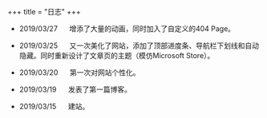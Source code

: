 +++
title = "日志"
+++

<div id="progress-left"></div>
<div id="progress-right"></div>

<link rel="stylesheet" href="../../css/kosugi-maru.css">
<link rel="stylesheet" href="../../css/APlayer.min.css">
<link rel="stylesheet" href="../../css/wave.css">
<script src="../../js/APlayer.min.js"></script>
<script src="../../js/Meting.js"></script>

<meting-js
	server = "netease"
	type = "song"
	id = "536623501"
	fixed= false
	mini= false
	autoplay = true
	preload = 'auto'
	volume = 0.8>
</meting-js>

- 2019/03/27 &nbsp;&nbsp;&nbsp;&nbsp; 增添了大量的动画，同时加入了自定义的404 Page。

- 2019/03/25 &nbsp;&nbsp;&nbsp;&nbsp; 又一次美化了网站，添加了顶部进度条、导航栏下划线和自动隐藏。同时重新设计了文章页的主题（模仿Microsoft Store）。

- 2019/03/20 &nbsp;&nbsp;&nbsp;&nbsp; 第一次对网站个性化。

- 2019/03/19 &nbsp;&nbsp;&nbsp;&nbsp; 发表了第一篇博客。

- 2019/03/15 &nbsp;&nbsp;&nbsp;&nbsp; 建站。
